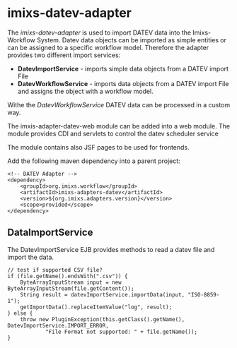 # imixs-datev-adapter

The _imixs-datev-adapter_ is used to import DATEV data into the Imixs-Workflow System.
Datev data objects can be imported as simple entities or can be  assigned to a specific workflow model. Therefore the adapter provides two different import services:


* **DatevImportService** - imports simple data objects from a DATEV import File
* **DatevWorkflowService** - imports data objects from a DATEV import File and assigns the object with a workflow model.


Withe the _DatevWorkflowService_ DATEV data can be processed in a custom way. 

The imxis-adapter-datev-web module can be added into a web module. The module provides CDI and servlets to control the datev scheduler service

The module contains also JSF pages to be used for frontends. 

Add the following maven dependency into a parent project:


	<!-- DATEV Adapter -->
	<dependency>
		<groupId>org.imixs.workflow</groupId>
		<artifactId>imixs-adapters-datev</artifactId>
		<version>${org.imixs.adapters.version}</version>
		<scope>provided</scope>
	</dependency>
	
## DataImportService

The DatevImportService EJB provides methods to read a datev file and import the data. 


	// test if supported CSV file?
	if (file.getName().endsWith(".csv")) {
		ByteArrayInputStream input = new ByteArrayInputStream(file.getContent());
		String result = datevImportService.importData(input, "ISO-8859-1");
		getImportData().replaceItemValue("log", result);
	} else {
		throw new PluginException(this.getClass().getName(), DatevImportService.IMPORT_ERROR,
				"File Format not supported: " + file.getName());
	}
